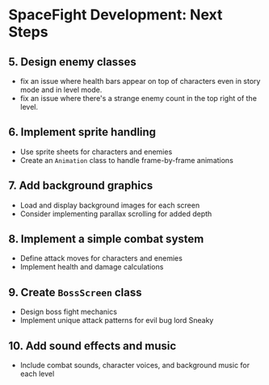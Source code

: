# SpaceFight Development: Next Steps

## 5. Design enemy classes
- fix an issue where health bars appear on top of characters even in story mode and in level mode.
- fix an issue where there's a strange enemy count in the top right of the level.

## 6. Implement sprite handling

- Use sprite sheets for characters and enemies
- Create an `Animation` class to handle frame-by-frame animations

## 7. Add background graphics

- Load and display background images for each screen
- Consider implementing parallax scrolling for added depth

## 8. Implement a simple combat system

- Define attack moves for characters and enemies
- Implement health and damage calculations

## 9. Create `BossScreen` class

- Design boss fight mechanics
- Implement unique attack patterns for evil bug lord Sneaky

## 10. Add sound effects and music

- Include combat sounds, character voices, and background music for each level

